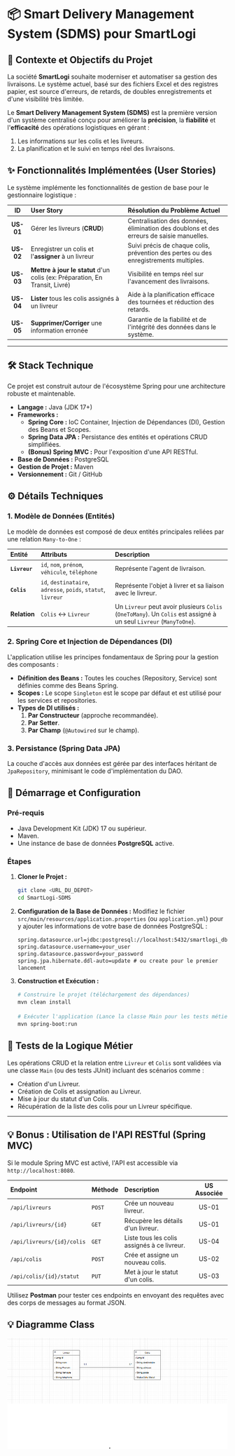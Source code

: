 # 📦 Smart Delivery Management System (SDMS) pour SmartLogi

## 🎯 Contexte et Objectifs du Projet

La société **SmartLogi** souhaite moderniser et automatiser sa gestion des livraisons. Le système actuel, basé sur des fichiers Excel et des registres papier, est source d'erreurs, de retards, de doubles enregistrements et d'une visibilité très limitée.

Le **Smart Delivery Management System (SDMS)** est la première version d'un système centralisé conçu pour améliorer la **précision**, la **fiabilité** et l'**efficacité** des opérations logistiques en gérant :
1. Les informations sur les colis et les livreurs.
2. La planification et le suivi en temps réel des livraisons.

## ✨ Fonctionnalités Implémentées (User Stories)

Le système implémente les fonctionnalités de gestion de base pour le gestionnaire logistique :

| ID | User Story | Résolution du Problème Actuel |
| :---: | :--- | :--- |
| **US-01** | Gérer les livreurs (**CRUD**) | Centralisation des données, élimination des doublons et des erreurs de saisie manuelles. |
| **US-02** | Enregistrer un colis et l'**assigner** à un livreur | Suivi précis de chaque colis, prévention des pertes ou des enregistrements multiples. |
| **US-03** | **Mettre à jour le statut** d'un colis (ex: Préparation, En Transit, Livré) | Visibilité en temps réel sur l'avancement des livraisons. |
| **US-04** | **Lister** tous les colis assignés à un livreur | Aide à la planification efficace des tournées et réduction des retards. |
| **US-05** | **Supprimer/Corriger** une information erronée | Garantie de la fiabilité et de l'intégrité des données dans le système. |

---

## 🛠️ Stack Technique

Ce projet est construit autour de l'écosystème Spring pour une architecture robuste et maintenable.

* **Langage :** Java (JDK 17+)
* **Frameworks :**
    * **Spring Core :** IoC Container, Injection de Dépendances (DI), Gestion des Beans et Scopes.
    * **Spring Data JPA :** Persistance des entités et opérations CRUD simplifiées.
    * **(Bonus) Spring MVC :** Pour l'exposition d'une API RESTful.
* **Base de Données :** PostgreSQL
* **Gestion de Projet :** Maven
* **Versionnement :** Git / GitHub

## ⚙️ Détails Techniques

### 1. Modèle de Données (Entités)

Le modèle de données est composé de deux entités principales reliées par une relation `Many-to-One` :

| Entité | Attributs | Description |
| :--- | :--- | :--- |
| **`Livreur`** | `id`, `nom`, `prénom`, `véhicule`, `téléphone` | Représente l'agent de livraison. |
| **`Colis`** | `id`, `destinataire`, `adresse`, `poids`, `statut`, `livreur` | Représente l'objet à livrer et sa liaison avec le livreur. |
| **Relation** | `Colis` <-> `Livreur` | Un `Livreur` peut avoir plusieurs `Colis` (`OneToMany`). Un `Colis` est assigné à un seul `Livreur` (`ManyToOne`). |

### 2. Spring Core et Injection de Dépendances (DI)

L'application utilise les principes fondamentaux de Spring pour la gestion des composants :

* **Définition des Beans :** Toutes les couches (Repository, Service) sont définies comme des Beans Spring.
* **Scopes :** Le scope `Singleton` est le scope par défaut et est utilisé pour les services et repositories.
* **Types de DI utilisés :**
    1.  **Par Constructeur** (approche recommandée).
    2.  **Par Setter**.
    3.  **Par Champ** (`@Autowired` sur le champ).

### 3. Persistance (Spring Data JPA)

La couche d'accès aux données est gérée par des interfaces héritant de `JpaRepository`, minimisant le code d'implémentation du DAO.

## 🚀 Démarrage et Configuration

### Pré-requis

* Java Development Kit (JDK) 17 ou supérieur.
* Maven.
* Une instance de base de données **PostgreSQL** active.

### Étapes

1.  **Cloner le Projet :**
    ```bash
    git clone <URL_DU_DEPOT>
    cd SmartLogi-SDMS
    ```

2.  **Configuration de la Base de Données :**
    Modifiez le fichier `src/main/resources/application.properties` (ou `application.yml`) pour y ajouter les informations de votre base de données PostgreSQL :
    ```properties
    spring.datasource.url=jdbc:postgresql://localhost:5432/smartlogi_db
    spring.datasource.username=your_user
    spring.datasource.password=your_password
    spring.jpa.hibernate.ddl-auto=update # ou create pour le premier lancement
    ```

3.  **Construction et Exécution :**
    ```bash
    # Construire le projet (téléchargement des dépendances)
    mvn clean install
    
    # Exécuter l'application (Lance la classe Main pour les tests métier ou le serveur Spring Boot)
    mvn spring-boot:run
    ```

## 🧪 Tests de la Logique Métier

Les opérations CRUD et la relation entre `Livreur` et `Colis` sont validées via une classe `Main` (ou des tests JUnit) incluant des scénarios comme :
* Création d'un Livreur.
* Création de Colis et assignation au Livreur.
* Mise à jour du statut d'un Colis.
* Récupération de la liste des colis pour un Livreur spécifique.

---

## 💡 Bonus : Utilisation de l'API RESTful (Spring MVC)

Si le module Spring MVC est activé, l'API est accessible via `http://localhost:8080`.

| Endpoint | Méthode | Description | US Associée |
| :--- | :--- | :--- | :---: |
| `/api/livreurs` | `POST` | Crée un nouveau livreur. | US-01 |
| `/api/livreurs/{id}` | `GET` | Récupère les détails d'un livreur. | US-01 |
| `/api/livreurs/{id}/colis`| `GET` | Liste tous les colis assignés à ce livreur. | US-04 |
| `/api/colis` | `POST` | Crée et assigne un nouveau colis. | US-02 |
| `/api/colis/{id}/statut`| `PUT` | Met à jour le statut d'un colis. | US-03 |

Utilisez **Postman** pour tester ces endpoints en envoyant des requêtes avec des corps de messages au format JSON.


## 💡 Diagramme Class

![img.png](img.png)